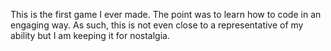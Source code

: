This is the first game I ever made. The point was to learn how to code in an engaging way. As such, this is not even close to a representative of my ability but I am keeping it for nostalgia.
